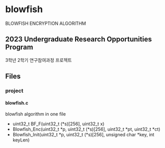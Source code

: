 # blowfish
BLOWFISH ENCRYPTION ALGORITHM

## 2023 Undergraduate Research Opportunities Program
3학년 2학기 연구참여과정 프로젝트

## Files

### project
#### blowfish.c
blowfish algorithm in one file
- uint32_t BF_F(uint32_t (*s)[256], uint32_t x)
- Blowfish_Enc(uint32_t *p, uint32_t (*s)[256], uint32_t *pt, uint32_t *ct)
- Blowfish_Init(uint32_t *p, uint32_t (*s)[256], unsigned char *key, int keyLen)

### 
